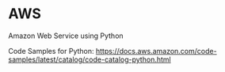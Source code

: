 # AWS
Amazon Web Service using Python

Code Samples for Python: https://docs.aws.amazon.com/code-samples/latest/catalog/code-catalog-python.html
